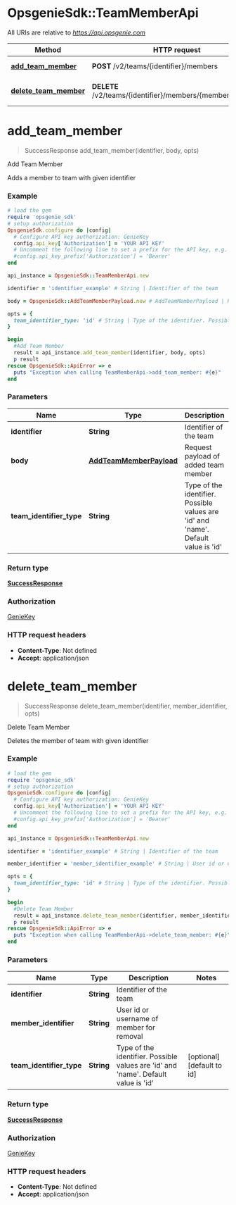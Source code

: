 # OpsgenieSdk::TeamMemberApi

All URIs are relative to *https://api.opsgenie.com*

Method | HTTP request | Description
------------- | ------------- | -------------
[**add_team_member**](TeamMemberApi.md#add_team_member) | **POST** /v2/teams/{identifier}/members | Add Team Member
[**delete_team_member**](TeamMemberApi.md#delete_team_member) | **DELETE** /v2/teams/{identifier}/members/{memberIdentifier} | Delete Team Member


# **add_team_member**
> SuccessResponse add_team_member(identifier, body, opts)

Add Team Member

Adds a member to team with given identifier

### Example
```ruby
# load the gem
require 'opsgenie_sdk'
# setup authorization
OpsgenieSdk.configure do |config|
  # Configure API key authorization: GenieKey
  config.api_key['Authorization'] = 'YOUR API KEY'
  # Uncomment the following line to set a prefix for the API key, e.g. 'Bearer' (defaults to nil)
  #config.api_key_prefix['Authorization'] = 'Bearer'
end

api_instance = OpsgenieSdk::TeamMemberApi.new

identifier = 'identifier_example' # String | Identifier of the team

body = OpsgenieSdk::AddTeamMemberPayload.new # AddTeamMemberPayload | Request payload of added team member

opts = { 
  team_identifier_type: 'id' # String | Type of the identifier. Possible values are 'id' and 'name'. Default value is 'id'
}

begin
  #Add Team Member
  result = api_instance.add_team_member(identifier, body, opts)
  p result
rescue OpsgenieSdk::ApiError => e
  puts "Exception when calling TeamMemberApi->add_team_member: #{e}"
end
```

### Parameters

Name | Type | Description  | Notes
------------- | ------------- | ------------- | -------------
 **identifier** | **String**| Identifier of the team | 
 **body** | [**AddTeamMemberPayload**](AddTeamMemberPayload.md)| Request payload of added team member | 
 **team_identifier_type** | **String**| Type of the identifier. Possible values are &#39;id&#39; and &#39;name&#39;. Default value is &#39;id&#39; | [optional] [default to id]

### Return type

[**SuccessResponse**](SuccessResponse.md)

### Authorization

[GenieKey](../README.md#GenieKey)

### HTTP request headers

 - **Content-Type**: Not defined
 - **Accept**: application/json



# **delete_team_member**
> SuccessResponse delete_team_member(identifier, member_identifier, opts)

Delete Team Member

Deletes the member of team with given identifier

### Example
```ruby
# load the gem
require 'opsgenie_sdk'
# setup authorization
OpsgenieSdk.configure do |config|
  # Configure API key authorization: GenieKey
  config.api_key['Authorization'] = 'YOUR API KEY'
  # Uncomment the following line to set a prefix for the API key, e.g. 'Bearer' (defaults to nil)
  #config.api_key_prefix['Authorization'] = 'Bearer'
end

api_instance = OpsgenieSdk::TeamMemberApi.new

identifier = 'identifier_example' # String | Identifier of the team

member_identifier = 'member_identifier_example' # String | User id or username of member for removal

opts = { 
  team_identifier_type: 'id' # String | Type of the identifier. Possible values are 'id' and 'name'. Default value is 'id'
}

begin
  #Delete Team Member
  result = api_instance.delete_team_member(identifier, member_identifier, opts)
  p result
rescue OpsgenieSdk::ApiError => e
  puts "Exception when calling TeamMemberApi->delete_team_member: #{e}"
end
```

### Parameters

Name | Type | Description  | Notes
------------- | ------------- | ------------- | -------------
 **identifier** | **String**| Identifier of the team | 
 **member_identifier** | **String**| User id or username of member for removal | 
 **team_identifier_type** | **String**| Type of the identifier. Possible values are &#39;id&#39; and &#39;name&#39;. Default value is &#39;id&#39; | [optional] [default to id]

### Return type

[**SuccessResponse**](SuccessResponse.md)

### Authorization

[GenieKey](../README.md#GenieKey)

### HTTP request headers

 - **Content-Type**: Not defined
 - **Accept**: application/json



